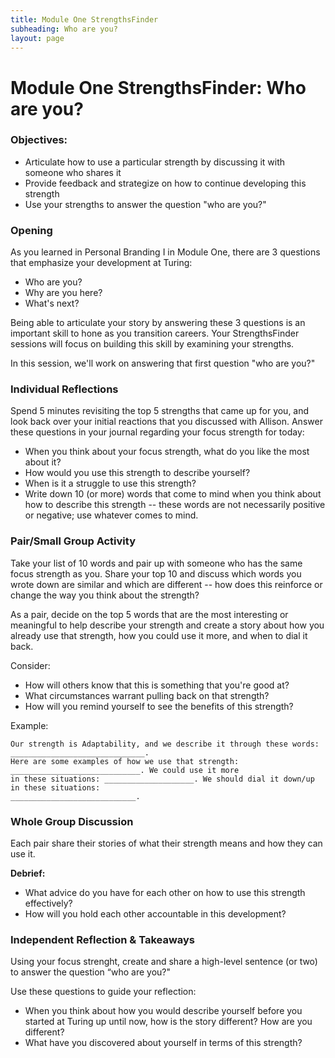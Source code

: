```yaml
---
title: Module One StrengthsFinder
subheading: Who are you?
layout: page
---
```



# Module One StrengthsFinder: Who are you?

### Objectives:

* Articulate how to use a particular strength by discussing it with someone who shares it
* Provide feedback and strategize on how to continue developing this strength
* Use your strengths to answer the question "who are you?"

### Opening
As you learned in Personal Branding I in Module One, there are 3 questions that emphasize your development at Turing:

* Who are you?
* Why are you here?
* What's next?

Being able to articulate your story by answering these 3 questions is an important skill to hone as you transition careers. Your StrengthsFinder sessions will focus on building this skill by examining your strengths.

In this session, we'll work on answering that first question "who are you?" 

### Individual Reflections
Spend 5 minutes revisiting the top 5 strengths that came up for you, and look back over your initial reactions that you discussed with Allison. Answer these questions in your journal regarding your focus strength for today:

* When you think about your focus strength, what do you like the most about it? 
* How would you use this strength to describe yourself?
* When is it a struggle to use this strength?
* Write down 10 (or more) words that come to mind when you think about how to describe this strength -- these words are not necessarily positive or negative; use whatever comes to mind. 

### Pair/Small Group Activity
Take your list of 10 words and pair up with someone who has the same focus strength as you. Share your top 10 and discuss which words you wrote down are similar and which are different -- how does this reinforce or change the way you think about the strength?

As a pair, decide on the top 5 words that are the most interesting or meaningful to help describe your strength and create a story about how you already use that strength, how you could use it more, and when to dial it back. 

Consider:

* How will others know that this is something that you're good at?
* What circumstances warrant pulling back on that strength?
* How will you remind yourself to see the benefits of this strength?

Example:

    Our strength is Adaptability, and we describe it through these words: ______________________________. 
    Here are some examples of how we use that strength: _____________________________. We could use it more 
    in these situations: ____________________. We should dial it down/up in these situations: 
    ____________________________.

### Whole Group Discussion
Each pair share their stories of what their strength means and how they can use it. 

**Debrief:**

* What advice do you have for each other on how to use this strength effectively?
* How will you hold each other accountable in this development?

### Independent Reflection & Takeaways
Using your focus strenght, create and share a high-level sentence (or two) to answer the question “who are you?"

Use these questions to guide your reflection:

* When you think about how you would describe yourself before you started at Turing up until now, how is the story different? How are you different?
* What have you discovered about yourself in terms of this strength?


